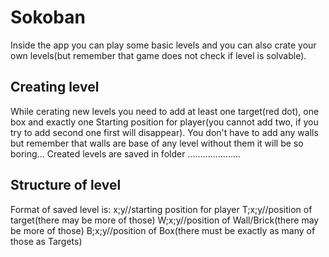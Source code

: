 # Sokoban
Inside the app you can play some basic  levels and you can also crate your own levels(but remember that game does not check if level is solvable).
## Creating level
While cerating new levels you need to add at least one target(red dot), one box and exactly one Starting position for player(you cannot add two, if you try to add second one first will disappear).
You don't have to add any walls but remember that walls are base of any level without them it will be so boring...
Created levels are saved in folder ..................... 
## Structure of level
Format of saved level is:
x;y//starting position for player
T;x;y//position of target(there may be more of those)
W;x;y//position of Wall/Brick(there may be more of those)
B;x;y//position of Box(there must be exactly as many of those as Targets)
